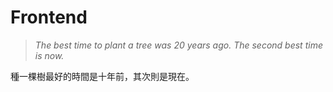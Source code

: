 # Frontend

> _The best time to plant a tree was 20 years ago. The second best time is now._

種一棵樹最好的時間是十年前，其次則是現在。
